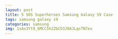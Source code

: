 ```yaml
---
layout: post
title: 5 SOS Superheroes Samsung Galaxy S9 Case
tags: samsung galaxy s9
categories: samsung
img: 1sAx3Yt9_6MCC5h2ZbCO3JOAJLqsTN7eu
---
```

